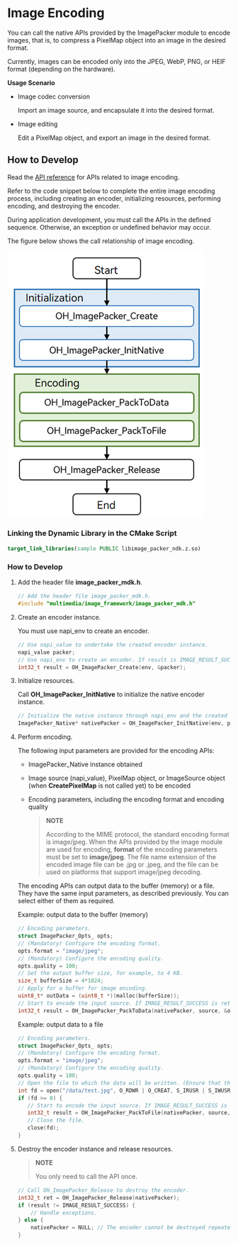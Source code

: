 # Image Encoding

You can call the native APIs provided by the ImagePacker module to encode images, that is, to compress a PixelMap object into an image in the desired format.

Currently, images can be encoded only into the JPEG, WebP, PNG, or HEIF format (depending on the hardware).

**Usage Scenario**

- Image codec conversion

  Import an image source, and encapsulate it into the desired format.
- Image editing

  Edit a PixelMap object, and export an image in the desired format.

## How to Develop

Read the [API reference](../../reference/apis-image-kit/capi-image-packer-mdk-h.md) for APIs related to image encoding.

Refer to the code snippet below to complete the entire image encoding process, including creating an encoder, initializing resources, performing encoding, and destroying the encoder.

During application development, you must call the APIs in the defined sequence. Otherwise, an exception or undefined behavior may occur.  

The figure below shows the call relationship of image encoding.

![Call relationship of image encoding](figures/image-encode-native.png)

### Linking the Dynamic Library in the CMake Script

``` cmake
target_link_libraries(sample PUBLIC libimage_packer_ndk.z.so)
```

### How to Develop

1. Add the header file **image_packer_mdk.h**.

   ```cpp
   // Add the header file image_packer_mdk.h.
   #include "multimedia/image_framework/image_packer_mdk.h"
   ```

2. Create an encoder instance.

   You must use napi_env to create an encoder.

   ```cpp
   // Use napi_value to undertake the created encoder instance.
   napi_value packer;
   // Use napi_env to create an encoder. If result is IMAGE_RESULT_SUCCESS, the encoder is created.
   int32_t result = OH_ImagePacker_Create(env, &packer);
   ```

3. Initialize resources.

   Call **OH_ImagePacker_InitNative** to initialize the native encoder instance.

   ```cpp
   // Initialize the native instance through napi_env and the created encoder instance.
   ImagePacker_Native* nativePacker = OH_ImagePacker_InitNative(env, packer);
   ```

4. Perform encoding.

   The following input parameters are provided for the encoding APIs:

   - ImagePacker_Native instance obtained

   - Image source (napi_value), PixelMap object, or ImageSource object (when **CreatePixelMap** is not called yet) to be encoded

   - Encoding parameters, including the encoding format and encoding quality

      > **NOTE**
      >
      > According to the MIME protocol, the standard encoding format is image/jpeg. When the APIs provided by the image module are used for encoding, **format** of the encoding parameters must be set to **image/jpeg**. The file name extension of the encoded image file can be .jpg or .jpeg, and the file can be used on platforms that support image/jpeg decoding.

   The encoding APIs can output data to the buffer (memory) or a file. They have the same input parameters, as described previously. You can select either of them as required.

   Example: output data to the buffer (memory)

   ```cpp
   // Encoding parameters.
   struct ImagePacker_Opts_ opts;
   // (Mandatory) Configure the encoding format.
   opts.format = "image/jpeg";
   // (Mandatory) Configure the encoding quality.
   opts.quality = 100;
   // Set the output buffer size, for example, to 4 KB.
   size_t bufferSize = 4*1024;
   // Apply for a buffer for image encoding.
   uint8_t* outData = (uint8_t *)(malloc(bufferSize));
   // Start to encode the input source. If IMAGE_RESULT_SUCCESS is returned, the encoding is successful. In this case, bufferSize indicates the size of the buffer used for encoding.
   int32_t result = OH_ImagePacker_PackToData(nativePacker, source, &opts, outData, &bufferSize);
   ```

   Example: output data to a file

   ```cpp
   // Encoding parameters.
   struct ImagePacker_Opts_ opts;
   // (Mandatory) Configure the encoding format.
   opts.format = "image/jpeg";
   // (Mandatory) Configure the encoding quality.
   opts.quality = 100;
   // Open the file to which the data will be written. (Ensure that the application has the permission to access the file path.)
   int fd = open("/data/test.jpg", O_RDWR | O_CREAT, S_IRUSR | S_IWUSR);
   if (fd >= 0) {
      // Start to encode the input source. If IMAGE_RESULT_SUCCESS is returned, the encoding is successful.
      int32_t result = OH_ImagePacker_PackToFile(nativePacker, source, &opts, fd);  
      // Close the file.
      close(fd);
   }
   ```

5. Destroy the encoder instance and release resources.

   > **NOTE**
   >
   > You only need to call the API once.

   ```c++
   // Call OH_ImagePacker_Release to destroy the encoder.
   int32_t ret = OH_ImagePacker_Release(nativePacker);
   if (result != IMAGE_RESULT_SUCCESS) {
       // Handle exceptions.
   } else {
       nativePacker = NULL; // The encoder cannot be destroyed repeatedly.
   }
   ```
